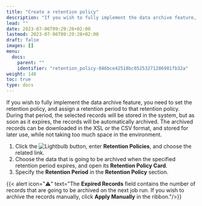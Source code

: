 ```yaml
---
title: "Create a retention policy"
description: "If you wish to fully implement the data archive feature, you need to set the retention policy, and assign a retention period to that retention policy."
lead: ""
date: 2023-07-06T09:29:28+02:00
lastmod: 2023-07-06T09:29:28+02:00
draft: false
images: []
menu:
  docs:
    parent: ""
    identifier: "retention_policy-046bce42518bc05253271286981fb32a"
weight: 148
toc: true
type: docs
---
```


If you wish to fully implement the data archive feature, you need to set the retention policy, and assign a retention period to that retention policy. During that period, the selected records will be stored in the system, but as soon as it expires, the records will be automatically archived. The archived records can be downloaded in the XSL or the CSV format, and stored for later use, while not taking too much space in the environment. 

1. Click the ![Lightbulb](Lightbulb_icon.PNG) button, enter **Retention Policies**, and choose the related link.         
2. Choose the data that is going to be archived when the specified retention period expires, and open its **Retention Policy Card**. 
3. Specify the **Retention Period** in the **Retention Policy** section.     

  {{< alert icon="⚠️" text="The <b>Expired Records</b> field contains the number of records that are going to be archived on the next job run. If you wish to archive the records manually, click <b>Apply Manually</b> in the ribbon."/>}}